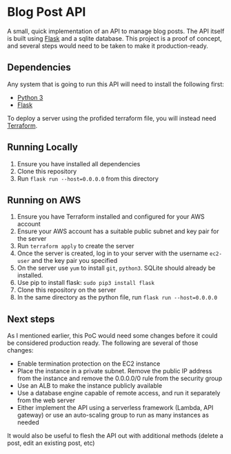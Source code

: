 # Blog Post API
A small, quick implementation of an API to manage blog posts. The API itself is built using [Flask](https://flask.palletsprojects.com/en/1.1.x/) and a sqlite database. This project is a proof of concept, and several steps would need to be taken to make it production-ready.

## Dependencies
Any system that is going to run this API will need to install the following first:

* [Python 3](https://www.python.org/downloads/)
* [Flask](https://flask.palletsprojects.com/en/1.1.x/installation/)

To deploy a server using the profided terraform file, you will instead need [Terraform](https://www.terraform.io/downloads.html).

## Running Locally

1. Ensure you have installed all dependencies
2. Clone this repository
4. Run `flask run --host=0.0.0.0` from this directory

## Running on AWS
1. Ensure you have Terraform installed and configured for your AWS account
2. Ensure your AWS account has a suitable public subnet and key pair for the server
3. Run `terraform apply` to create the server
4. Once the server is created, log in to your server with the username `ec2-user` and the key pair you specified
5. On the server use `yum` to install `git`, `python3`. SQLite should already be installed.
6. Use pip to install flask: `sudo pip3 install flask`
6. Clone this repository on the server
7. In the same directory as the python file, run `flask run --host=0.0.0.0`

## Next steps
As I mentioned earlier, this PoC would need some changes before it could be considered production ready. The following are several of those changes:

* Enable termination protection on the EC2 instance
* Place the instance in a private subnet. Remove the public IP address from the instance and remove the 0.0.0.0/0 rule from the security group
* Use an ALB to make the instance publicly available
* Use a database engine capable of remote access, and run it separately from the web server
* Either implement the API using a serverless framework (Lambda, API gateway) or use an auto-scaling group to run as many instances as needed

It would also be useful to flesh the API out with additional methods (delete a post, edit an existing post, etc)
